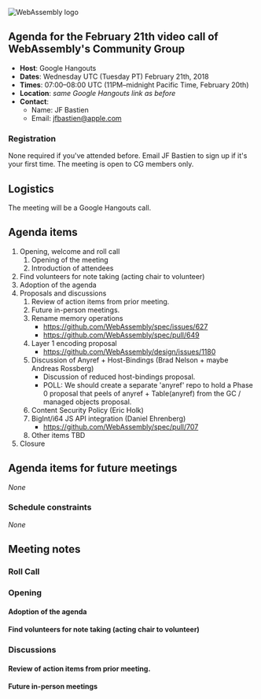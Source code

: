 ![WebAssembly logo](/images/WebAssembly.png)

## Agenda for the February 21th video call of WebAssembly's Community Group

- **Host**: Google Hangouts
- **Dates**: Wednesday UTC (Tuesday PT) February 21th, 2018
- **Times**: 07:00–08:00 UTC (11PM–midnight Pacific Time, February 20th)
- **Location**: *same Google Hangouts link as before*
- **Contact**:
    - Name: JF Bastien
    - Email: jfbastien@apple.com

### Registration

None required if you've attended before. Email JF Bastien to sign up if it's
your first time. The meeting is open to CG members only.

## Logistics

The meeting will be a Google Hangouts call.

## Agenda items

1. Opening, welcome and roll call
    1. Opening of the meeting
    1. Introduction of attendees
1. Find volunteers for note taking (acting chair to volunteer)
1. Adoption of the agenda
1. Proposals and discussions
    1. Review of action items from prior meeting.
    1. Future in-person meetings.
    1. Rename memory operations
       * https://github.com/WebAssembly/spec/issues/627
       * https://github.com/WebAssembly/spec/pull/649
    1. Layer 1 encoding proposal
       * https://github.com/WebAssembly/design/issues/1180
    1. Discussion of Anyref + Host-Bindings (Brad Nelson + maybe Andreas Rossberg)
       * Discussion of reduced host-bindings proposal.
       * POLL: We should create a separate 'anyref' repo
         to hold a Phase 0 proposal that peels of anyref + Table(anyref) 
         from the GC / managed objects proposal.
    1. Content Security Policy (Eric Holk)
    1. BigInt/i64 JS API integration (Daniel Ehrenberg)
       * https://github.com/WebAssembly/spec/pull/707
    1. Other items TBD
1. Closure

## Agenda items for future meetings

*None*

### Schedule constraints

*None*

## Meeting notes

### Roll Call

### Opening

#### Adoption of the agenda

#### Find volunteers for note taking (acting chair to volunteer)

### Discussions

#### Review of action items from prior meeting.

#### Future in-person meetings
